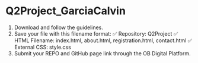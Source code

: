 # Q2Project_GarciaCalvin

1. Download and follow the guidelines.
2. Save your file with this filename format:
      ✅ Repository: Q2Project
      ✅ HTML Filename: index.html, about.html, registration.html, contact.html
      ✅ External CSS: style.css
3. Submit your REPO and GitHub page link through the OB Digital Platform.
